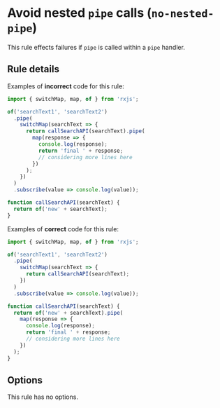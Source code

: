 # Avoid nested `pipe` calls (`no-nested-pipe`)

This rule effects failures if `pipe` is called within a `pipe` handler.

## Rule details

Examples of **incorrect** code for this rule:

```ts
import { switchMap, map, of } from 'rxjs';

of('searchText1', 'searchText2')
  .pipe(
    switchMap(searchText => {
      return callSearchAPI(searchText).pipe(
        map(response => {
          console.log(response);
          return 'final ' + response;
          // considering more lines here
        })
      );
    })
  )
  .subscribe(value => console.log(value));

function callSearchAPI(searchText) {
  return of('new' + searchText);
}


```

Examples of **correct** code for this rule:

```ts
import { switchMap, map, of } from 'rxjs';

of('searchText1', 'searchText2')
  .pipe(
    switchMap(searchText => {
      return callSearchAPI(searchText);
    })
  )
  .subscribe(value => console.log(value));

function callSearchAPI(searchText) {
  return of('new' + searchText).pipe(
    map(response => {
      console.log(response);
      return 'final ' + response;
      // considering more lines here
    })
  );
}

```

## Options

This rule has no options.
